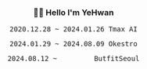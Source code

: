 <!-- ![header](https://capsule-render.vercel.app/api?type=waving&color=gradient&customColorList=9&height=200&section=header&text=(&nbsp;(x)&nbsp;=>&nbsp;{&nbsp;return&nbsp;행동(x)&nbsp;}&nbsp;)(&nbsp;생각&nbsp;);&fontSize=40&animation=blink&fontAlignY=40) -->

<h3 align="center"> 👋🏻 Hello I'm YeHwan </h3>
<pre align="center"> 2020.12.28 ~ 2024.01.26 Tmax AI </pre>
<pre align="center"> 2024.01.29 ~ 2024.08.09 Okestro </pre>
<pre align="center"> 2024.08.12 ~         ButfitSeoul </pre>

<br>
<!--
## 🧑🏻‍💻 Tech Stack
<p align="center">
   <img alt="HTML5" src ="https://img.shields.io/badge/HTML5-E34F26.svg?&style=flat&logo=HTML5&logoColor=white"/>
   <img alt="CSS3" src ="https://img.shields.io/badge/CSS3-1572B6.svg?&style=flat&logo=CSS3&logoColor=white"/>
   <img alt="Tailwind CSS" src ="https://img.shields.io/badge/Tailwind CSS-06B6D4.svg?&style=flat&logo=tailwindcss&logoColor=white"/>
   <img alt="styledcomponents" src ="https://img.shields.io/badge/styled-components-DB7093.svg?&style=flat&logo=styled-components&logoColor=white"/>
   <img alt="Vuetify" src ="https://img.shields.io/badge/Vuetify-1867C0.svg?&style=flat&logo=Vuetify&logoColor=white"/>
<p>
<p align="center">
   <img alt="TypeScript" src ="https://img.shields.io/badge/TypeScript-3178C6.svg?&style=flat&logo=TypeScript&logoColor=white"/>
   <img alt="JavaScript" src ="https://img.shields.io/badge/JavaScript-F7DF1E.svg?&style=flat&logo=JavaScript&logoColor=white"/>
   <img alt="python" src ="https://img.shields.io/badge/Python-3776AB.svg?&style=flat&logo=Python&logoColor=white"/>
</p>
<p align="center">
   <img alt="next.js" src="https://img.shields.io/badge/Next.js-000000.svg?&style=flat&logo=Next.js&logoColor=white" />
   <img alt="React" src ="https://img.shields.io/badge/React-61DAFB.svg?&style=flat&logo=React&logoColor=white"/>
   <img alt="recoil" src ="https://img.shields.io/badge/Recoil-3578E5.svg?&style=flat&logo=Recoil&logoColor=white"/>
   <img alt="Mobx" src ="https://img.shields.io/badge/Mobx-FF9955.svg?&style=flat&logo=Mobx&logoColor=white"/>
   <img alt="Vue.js" src ="https://img.shields.io/badge/Vue.js-4FC08D.svg?&style=flat&logo=Vue.js&logoColor=white"/> 
<p>
<p align="center">
   <img alt="Node.js" src ="https://img.shields.io/badge/Node.js-339933.svg?&style=flat&logo=Node.js&logoColor=white"/>
   <img alt="Express" src ="https://img.shields.io/badge/Express.js-000000.svg?&style=flat&logo=Express&logoColor=white"/>
</p>
<p align="center">
   <img alt="MySQL" src ="https://img.shields.io/badge/MySQL-4479A1.svg?&style=flat&logo=MySQL&logoColor=white"/>
   <img alt="PostgreSQL" src ="https://img.shields.io/badge/PostgreSQL-4169E1.svg?&style=flat&logo=PostgreSQL&logoColor=white"/>
   <img alt="prisma" src ="https://img.shields.io/badge/Prisma-2D3748.svg?&style=flat&logo=prisma&logoColor=white"/>
</p>
<br>
-->

<!--
## ⭐️ Github Stats  
<a href="https://github.com/anuraghazra/github-readme-stats">
   <img align="center" src="https://github-readme-stats-nine-sepia-11.vercel.app/api?username=dioKR&theme=radical&show_icons=true&count_private=true&hide_border=true"/>
</a>
&nbsp;&nbsp;&nbsp;
<a href="https://github.com/anuraghazra/github-readme-stats">
  <img align="center" src="https://github-readme-stats-nine-sepia-11.vercel.app/api/top-langs/?username=dioKR&hide=Makefile,Cmake,C%2B%2B,Common%20LISP&theme=radical"/>
</a>
-->
<!-- ![footer](https://capsule-render.vercel.app/api?type=waving&color=gradient&customColorList=9&height=200&section=footer&fontSize=80&animation=blink) -->

